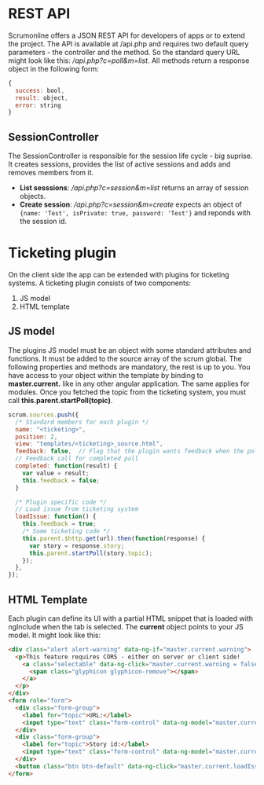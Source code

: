 # REST API
Scrumonline offers a JSON REST API for developers of apps or to extend the project. The API is available at /api.php and requires two default query parameters - the controller and the method. So the standard query URL might look like this:
_/api.php?c=poll&m=list_. All methods return a response object in the following form:
````js
{
  success: bool,
  result: object,
  error: string
}
````

## SessionController
The SessionController is responsible for the session life cycle - big suprise. It creates sessions, provides the list of active sessions and adds and removes members from it.

* **List sesssions**: _/api.php?c=session&m=list_ returns an array of session objects.
* **Create session**: _/api.php?c=session&m=create_ expects an object of `{name: 'Test', isPrivate: true, password: 'Test'}` and reponds with the session id.

# Ticketing plugin
On the client side the app can be extended with plugins for ticketing systems. A ticketing plugin consists of two components:
1. JS model
2. HTML template

## JS model
The plugins JS model must be an object with some standard attributes and functions. It must be added to the source array of the scrum global. The following properties and methods are mandatory, the rest is up to you. You have access to your object within the template by binding to __master.current.<property>__ like in any other angular application. The same applies for modules. Once you fetched the topic from the ticketing system, you must call __this.parent.startPoll(topic)__.
````js
scrum.sources.push({
  /* Standard members for each plugin */
  name: "<ticketing>",
  position: 2,     
  view: "templates/<ticketing>_source.html",
  feedback: false,  // Flag that the plugin wants feedback when the poll was completed
  // Feedback call for completed poll
  completed: function(result) {
    var value = result;
    this.feedback = false;
  }

  /* Plugin specific code */
  // Load issue from ticketing system
  loadIssue: function() {
    this.feedback = true;
    /* Some ticketing code */
    this.parent.$http.get(url).then(function(response) {
      var story = response.story;
      this.parent.startPoll(story.topic);
    });
  },  
});
````

## HTML Template
Each plugin can define its UI with a partial HTML snippet that is loaded with ngInclude when the tab is selected. The __current__ object points to your JS model. It might look like this:
````html
<div class="alert alert-warning" data-ng-if="master.current.warning">
  <p>This feature requires CORS - either on server or client side!
    <a class="selectable" data-ng-click="master.current.warning = false">
      <span class="glyphicon glyphicon-remove"></span>
    </a>
  </p>
</div>
<form role="form">
  <div class="form-group">
    <label for="topic">URL:</label>
    <input type="text" class="form-control" data-ng-model="master.current.url">
  </div>
  <div class="form-group">
    <label for="topic">Story id:</label>
    <input type="text" class="form-control" data-ng-model="master.current.story">
  </div>
  <button class="btn btn-default" data-ng-click="master.current.loadIssue()">Start</button>
</form>
````